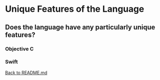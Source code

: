 # Unique Features of the Language

## Does the language have any particularly unique features?

### Objective C

### Swift
[Back to README.md](/README.md)
